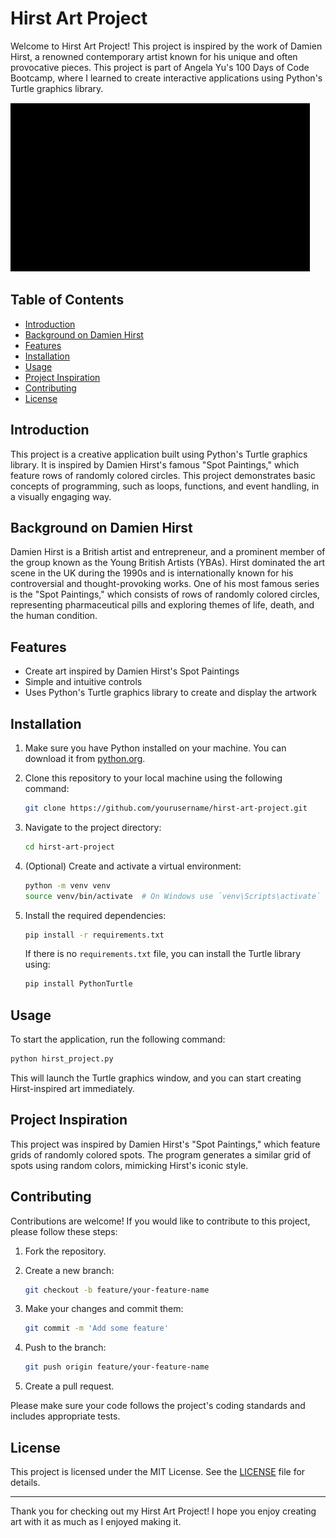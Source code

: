 # Hirst Art Project

Welcome to Hirst Art Project! 
This project is inspired by the work of Damien Hirst, a renowned contemporary artist known for his unique and often provocative pieces. 
This project is part of Angela Yu's 100 Days of Code Bootcamp, where I learned to create interactive applications using Python's Turtle graphics library.

![Hirst Art Project Preview](guiart.gif)

## Table of Contents

- [Introduction](#introduction)
- [Background on Damien Hirst](#background-on-damien-hirst)
- [Features](#features)
- [Installation](#installation)
- [Usage](#usage)
- [Project Inspiration](#project-inspiration)
- [Contributing](#contributing)
- [License](#license)

## Introduction

This project is a creative application built using Python's Turtle graphics library. It is inspired by Damien Hirst's famous "Spot Paintings," which feature rows of randomly colored circles. This project demonstrates basic concepts of programming, such as loops, functions, and event handling, in a visually engaging way.

## Background on Damien Hirst

Damien Hirst is a British artist and entrepreneur, and a prominent member of the group known as the Young British Artists (YBAs). Hirst dominated the art scene in the UK during the 1990s and is internationally known for his controversial and thought-provoking works. One of his most famous series is the "Spot Paintings," which consists of rows of randomly colored circles, representing pharmaceutical pills and exploring themes of life, death, and the human condition.

## Features

- Create art inspired by Damien Hirst's Spot Paintings
- Simple and intuitive controls
- Uses Python's Turtle graphics library to create and display the artwork

## Installation

1. Make sure you have Python installed on your machine. You can download it from [python.org](https://www.python.org/).
2. Clone this repository to your local machine using the following command:

    ```bash
    git clone https://github.com/yourusername/hirst-art-project.git
    ```

3. Navigate to the project directory:

    ```bash
    cd hirst-art-project
    ```

4. (Optional) Create and activate a virtual environment:

    ```bash
    python -m venv venv
    source venv/bin/activate  # On Windows use `venv\Scripts\activate`
    ```

5. Install the required dependencies:

    ```bash
    pip install -r requirements.txt
    ```

    If there is no `requirements.txt` file, you can install the Turtle library using:

    ```bash
    pip install PythonTurtle
    ```

## Usage

To start the application, run the following command:

```bash
python hirst_project.py
```

This will launch the Turtle graphics window, and you can start creating Hirst-inspired art immediately.

## Project Inspiration

This project was inspired by Damien Hirst's "Spot Paintings," which feature grids of randomly colored spots. The program generates a similar grid of spots using random colors, mimicking Hirst's iconic style.

## Contributing

Contributions are welcome! If you would like to contribute to this project, please follow these steps:

1. Fork the repository.
2. Create a new branch:

    ```bash
    git checkout -b feature/your-feature-name
    ```

3. Make your changes and commit them:

    ```bash
    git commit -m 'Add some feature'
    ```

4. Push to the branch:

    ```bash
    git push origin feature/your-feature-name
    ```

5. Create a pull request.

Please make sure your code follows the project's coding standards and includes appropriate tests.

## License

This project is licensed under the MIT License. See the [LICENSE](LICENSE) file for details.

---

Thank you for checking out my Hirst Art Project! I hope you enjoy creating art with it as much as I enjoyed making it.
